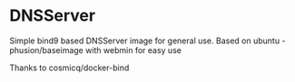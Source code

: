 # DNSServer
Simple bind9 based DNSServer image for general use. Based on 
ubuntu - phusion/baseimage with webmin for easy use

Thanks to cosmicq/docker-bind 
